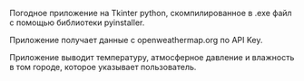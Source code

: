 Погодное приложение на Tkinter python, скомпилированное в .exe файл с помощью библиотеки pyinstaller.

Приложение получает данные с openweathermap.org по API Key.


Приложение выводит температуру, атмосферное давление и влажность в том городе, которое указывает пользователь.
